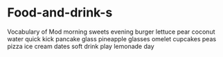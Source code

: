 # Food-and-drink-s
Vocabulary of Mod  morning  sweets  evening  burger  lettuce  pear  coconut  water  quick  kick  pancake  glass  pineapple  glasses  omelet  cupcakes  peas  pizza  ice cream  dates  soft drink  play  lemonade  day
